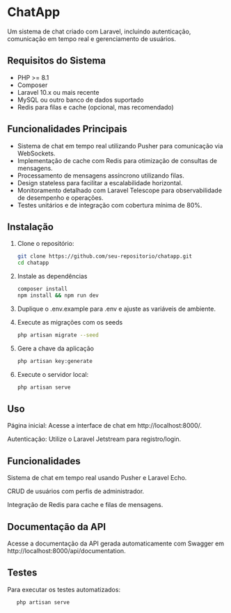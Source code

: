 # ChatApp

Um sistema de chat criado com Laravel, incluindo autenticação, comunicação em tempo real e gerenciamento de usuários.

## Requisitos do Sistema

- PHP >= 8.1
- Composer
- Laravel 10.x ou mais recente
- MySQL ou outro banco de dados suportado
- Redis para filas e cache (opcional, mas recomendado)


## Funcionalidades Principais
- Sistema de chat em tempo real utilizando Pusher para comunicação via WebSockets.
- Implementação de cache com Redis para otimização de consultas de mensagens.
- Processamento de mensagens assíncrono utilizando filas.
- Design stateless para facilitar a escalabilidade horizontal.
- Monitoramento detalhado com Laravel Telescope para observabilidade de desempenho e operações.
- Testes unitários e de integração com cobertura mínima de 80%.


## Instalação

1. Clone o repositório:
   ```bash
   git clone https://github.com/seu-repositorio/chatapp.git
   cd chatapp
   
2. Instale as dependências
   ```bash
   composer install
   npm install && npm run dev
   
3. Duplique o .env.example para .env e ajuste as variáveis de ambiente.

4. Execute as migrações com os seeds
   ```bash
   php artisan migrate --seed
   
5. Gere a chave da aplicação
   ```bash
   php artisan key:generate

6. Execute o servidor local:
   ```bash
   php artisan serve

## Uso
Página inicial: Acesse a interface de chat em http://localhost:8000/.

Autenticação: Utilize o Laravel Jetstream para registro/login.

## Funcionalidades
Sistema de chat em tempo real usando Pusher e Laravel Echo.

CRUD de usuários com perfis de administrador.

Integração de Redis para cache e filas de mensagens.

## Documentação da API
Acesse a documentação da API gerada automaticamente com Swagger em http://localhost:8000/api/documentation.

## Testes
Para executar os testes automatizados:
```bash
   php artisan serve

